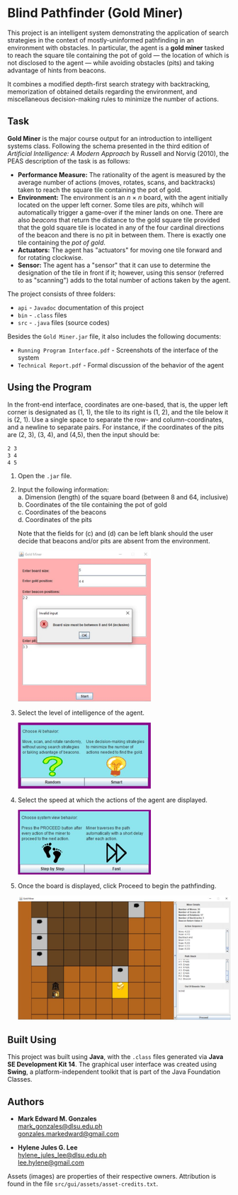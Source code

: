 # Blind Pathfinder (Gold Miner)
This project is an intelligent system demonstrating the application of search strategies in the context of mostly-uninformed pathfinding in an environment with obstacles. In particular, the agent is a <b>gold miner</b> tasked to reach the square tile containing the pot of gold &mdash; the location of which is not disclosed to the agent &mdash; while avoiding obstacles (pits) and taking advantage of hints from beacons. 

It combines a modified depth-first search strategy with backtracking, memorization of obtained details regarding the environment, and miscellaneous decision-making rules to minimize the number of actions.

## Task
<b>Gold Miner</b> is the major course output for an introduction to intelligent systems class. Following the schema presented in the third edition of <i>Artificial Intelligence: A Modern Approach</i> by Russell and Norvig (2010), the PEAS description of the task is as follows:

- <b>Performance Measure:</b> The rationality of the agent is measured by the average number of actions (moves, rotates, scans, and backtracks) taken to reach the square tile containing the pot of gold.
- <b>Environment:</b> The environment is an <i>n</i> &times; <i>n</i> board, with the agent initially located on the upper left corner. Some tiles are <i>pits</i>, whihch will automatically trigger a game-over if the miner lands on one. There are also <i>beacons</i> that return the distance to the gold square tile provided that the gold square tile is located in any of the four cardinal directions of the beacon and there is no pit in between them. There is exactly one tile containing the <i>pot of gold</i>.
- <b>Actuators:</b> The agent has "actuators" for moving one tile forward and for rotating clockwise. 
- <b>Sensor:</b> The agent has a "sensor" that it can use to determine the designation of the tile in front if it; however, using this sensor (referred to as "scanning") adds to the total number of actions taken by the agent.

The project consists of three folders:
- <code>api</code> - <code>Javadoc</code> documentation of this project
- <code>bin</code> - <code>.class</code> files
- <code>src</code> - <code>.java</code> files (source codes)

Besides the <code>Gold Miner.jar</code> file, it also includes the following documents:
- <code>Running Program Interface.pdf</code> - Screenshots of the interface of the system
- <code>Technical Report.pdf</code> - Formal discussion of the behavior of the agent

## Using the Program
In the front-end interface, coordinates are one-based, that is, the upper left corner is designated as (1, 1), the tile to its right is (1, 2), and the tile below it is (2, 1). Use a single space to separate the row- and column-coordinates, and a newline to separate pairs. For instance, if the coordinates of the pits are (2, 3), (3, 4), and (4,5), then the input should be:
```
2 3
3 4
4 5
```

1. Open the <code>.jar</code> file.
2. Input the following information: <br/>
   a. Dimension (length) of the square board (between 8 and 64, inclusive) <br/>
   b. Coordinates of the tile containing the pot of gold <br/>
   c. Coordinates of the beacons <br/>
   d. Coordinates of the pits
   
   Note that the fields for (c) and (d) can be left blank should the user decide that beacons and/or pits are absent from the environment.
   
   <img src="https://github.com/memgonzales/blind-pathfinder/blob/main/system_screenshots/GoldMiner_1.JPG?raw=True" alt="Configuration" width = 300> 

3. Select the level of intelligence of the agent. <br/>

   <img src="https://github.com/memgonzales/blind-pathfinder/blob/main/system_screenshots/GoldMiner_2.JPG?raw=True" alt="AI Intelligence" width = 300> 

4. Select the speed at which the actions of the agent are displayed. <br/>

   <img src="https://github.com/memgonzales/blind-pathfinder/blob/main/system_screenshots/GoldMiner_3.JPG?raw=True" alt="Display Speed" width = 300>

5. Once the board is displayed, click Proceed to begin the pathfinding.

   <img src="https://github.com/memgonzales/blind-pathfinder/blob/main/system_screenshots/GoldMiner_4.JPG?raw=True" alt="Board" width = 750> 

## Built Using
This project was built using <b>Java</b>, with the <code>.class</code> files generated via <b>Java SE Development Kit 14</b>. The graphical user interface was created using <b>Swing</b>, a platform-independent toolkit that is part of the Java Foundation Classes. 

## Authors
- <b>Mark Edward M. Gonzales</b> <br/>
  mark_gonzales@dlsu.edu.ph <br/>
  gonzales.markedward@gmail.com <br/>
  
- <b>Hylene Jules G. Lee</b> <br/>
  hylene_jules_lee@dlsu.edu.ph <br/>
  lee.hylene@gmail.com
  
 Assets (images) are properties of their respective owners. Attribution is found in the file <code>src/gui/assets/asset-credits.txt</code>.
